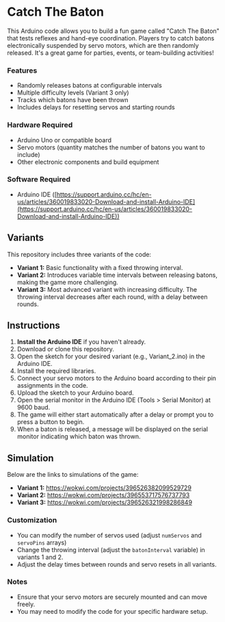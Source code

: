 # Catch The Baton

This Arduino code allows you to build a fun game called "Catch The Baton" that tests reflexes and hand-eye coordination. Players try to catch batons electronically suspended by servo motors, which are then randomly released. It's a great game for parties, events, or team-building activities!

### Features

* Randomly releases batons at configurable intervals
* Multiple difficulty levels (Variant 3 only)
* Tracks which batons have been thrown
* Includes delays for resetting servos and starting rounds

### Hardware Required

* Arduino Uno or compatible board
* Servo motors (quantity matches the number of batons you want to include)
* Other electronic components and build equipment

### Software Required

* Arduino IDE ([https://support.arduino.cc/hc/en-us/articles/360019833020-Download-and-install-Arduino-IDE](https://support.arduino.cc/hc/en-us/articles/360019833020-Download-and-install-Arduino-IDE))

## Variants

This repository includes three variants of the code:

* **Variant 1:** Basic functionality with a fixed throwing interval.
* **Variant 2:** Introduces variable time intervals between releasing batons, making the game more challenging. 
* **Variant 3:** Most advanced variant with increasing difficulty. The throwing interval decreases after each round, with a delay between rounds.

## Instructions

1. **Install the Arduino IDE** if you haven't already.
2. Download or clone this repository.
3. Open the sketch for your desired variant (e.g., Variant_2.ino) in the Arduino IDE.
4. Install the required libraries.
5. Connect your servo motors to the Arduino board according to their pin assignments in the code. 
6. Upload the sketch to your Arduino board.
7. Open the serial monitor in the Arduino IDE (Tools > Serial Monitor) at 9600 baud.
8. The game will either start automatically after a delay or prompt you to press a button to begin.
9. When a baton is released, a message will be displayed on the serial monitor indicating which baton was thrown. 

## Simulation

Below are the links to simulations of the game:

* **Variant 1:** https://wokwi.com/projects/396526382099529729
* **Variant 2:** https://wokwi.com/projects/396553717576737793
* **Variant 3:** https://wokwi.com/projects/396526321998286849

### Customization

* You can modify the number of servos used (adjust `numServos` and `servoPins` arrays)
* Change the throwing interval (adjust the `batonInterval` variable) in variants 1 and 2.
* Adjust the delay times between rounds and servo resets in all variants.

### Notes

* Ensure that your servo motors are securely mounted and can move freely.
* You may need to modify the code for your specific hardware setup.
